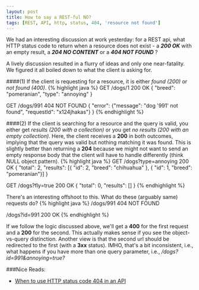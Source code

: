 ```yaml
---
layout: post
title: How to say a REST-ful NO?
tags: [REST, API, http, status, 404, 'resource not found']
---
```


We had an interesting discussion at work yesterday: for a REST api, what HTTP status code to return when
a resource does not exist - a _**200 OK**_ with an empty result, a _**204 NO CONTENT**_ or a _**404 NOT FOUND**_ ?

A lively discussion resulted in a flurry of ideas and only one near-fatality. We figured it all boiled down
to what the client is asking for.

####(1) If the client is requesting for a resource, it is either _found (200)_ or _not found (400)_.
{% highlight java %}
GET /dogs/1
200 OK
{ "breed": "pomeranian", "type": "annoying" }


GET /dogs/991
404 NOT FOUND
{ "error": {"message": "dog '991' not found", "requestId": "x124jhakas"} }
{% endhighlight %}

####(2) If the client is searching for a resource and the query is valid, you either get _results (200 with a collection)_ or you get _no results (200 with an empty collection)_.
Here, the client receives a **200** in both outcomes, implying that the query was valid but nothing matching it was found. This is slightly better than returning a **204** because we might not want to send an empty response body that the client will have to handle differently (think NULL object pattern).
{% highlight java %}
GET /dogs?type=annoying
200 OK
{ "total": 2, "results": [{ "id": 2, "breed": "chihuahua" }, { "id": 1, "breed": "pomeranian"}] }


GET /dogs?fly=true
200 OK
{ "total": 0, "results": [] }
{% endhighlight %}

There's an interesting offshoot to this. What do these (arguably same) requests do?
{% highlight java %}
/dogs/991
404 NOT FOUND

/dogs?id=991
200 OK
{% endhighlight %}

If we follow the logic discussed above, we'll get a **400** for the first request and a **200** for the second.
This actually makes sense if you see the object-vs-query distinction.
Another view is that the second url should be redirected to the first (with a **3xx** status). IMHO, that's a bit inconsistent, i.e., what happens if you have more than one query parameter, i.e., _/dogs?id=991&annoying=true?_


###Nice Reads:
- [When to use HTTP status code 404 in an API](http://programmers.stackexchange.com/questions/203492/when-to-use-http-status-code-404-in-an-api)
